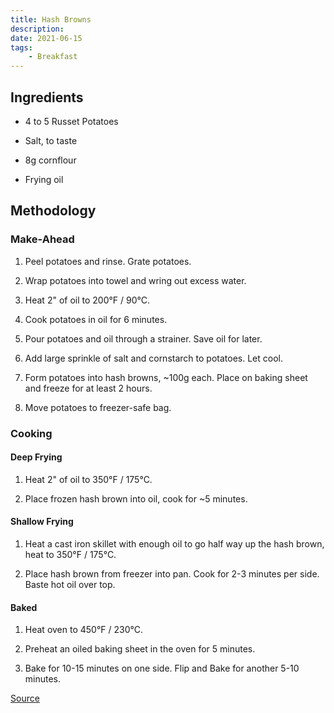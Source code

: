 ```yaml
---
title: Hash Browns
description:
date: 2021-06-15
tags:
    - Breakfast
---
```


## Ingredients

- 4 to 5 Russet Potatoes

- Salt, to taste

- 8g cornflour

- Frying oil

## Methodology

### Make-Ahead

1. Peel potatoes and rinse. Grate potatoes.

2. Wrap potatoes into towel and wring out excess water.

3. Heat 2" of oil to 200°F / 90°C.

4. Cook potatoes in oil for 6 minutes.

5. Pour potatoes and oil through a strainer. Save oil for later.

6. Add large sprinkle of salt and cornstarch to potatoes. Let cool.

7. Form potatoes into hash browns, ~100g each. Place on baking sheet and freeze for at least 2 hours.

8. Move potatoes to freezer-safe bag.


### Cooking

#### Deep Frying

1. Heat 2" of oil to 350°F / 175°C.

2. Place frozen hash brown into oil, cook for ~5 minutes.

#### Shallow Frying

1. Heat a cast iron skillet with enough oil to go half way up the hash brown, heat to 350°F / 175°C.

2. Place hash brown from freezer into pan. Cook for 2-3 minutes per side. Baste hot oil over top.

#### Baked

1. Heat oven to 450°F / 230°C.

2. Preheat an oiled baking sheet in the oven for 5 minutes.

3. Bake for 10-15 minutes on one side. Flip and Bake for another 5-10 minutes.

[Source](https://www.ethanchlebowski.com/cooking-techniques-recipes/make-ahead-mcdonalds-style-hash-browns)